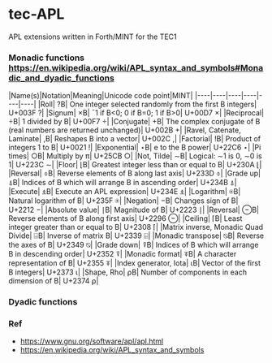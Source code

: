 # tec-APL
APL extensions written in Forth/MINT for the TEC1


### Monadic functions https://en.wikipedia.org/wiki/APL_syntax_and_symbols#Monadic_and_dyadic_functions

|Name(s)|Notation|Meaning|Unicode code point|MINT|
|----|----|----|----|----|----|
|Roll| ?B| One integer selected randomly from the first B integers| U+003F ?|
|Signum| ×B| ¯1 if B<0; 0 if B=0; 1 if B>0| U+00D7 ×|
|Reciprocal| ÷B| 1 divided by B| U+00F7 ÷|
|Conjugate| +B| The complex conjugate of B (real numbers are returned unchanged)| U+002B +|
|Ravel, Catenate, Laminate| ,B| Reshapes B into a vector| U+002C ,|
|Factorial| !B| Product of integers 1 to B| U+0021 !|
|Exponential| ⋆B| e to the B power| U+22C6 ⋆|
|Pi times| ○B| Multiply by π| U+25CB ○|
|Not, Tilde| ∼B| Logical: ∼1 is 0, ∼0 is 1| U+223C ∼|
|Floor| ⌊B| Greatest integer less than or equal to B| U+230A ⌊|
|Reversal| ⌽B| Reverse elements of B along last axis| U+233D ⌽|
|Grade up| ⍋B| Indices of B which will arrange B in ascending order| U+234B ⍋|
|Execute| ⍎B| Execute an APL expression| U+234E ⍎|
|Logarithm| ⍟B| Natural logarithm of B| U+235F ⍟|
|Negation| −B| Changes sign of B| U+2212 −|
|Absolute value| ∣B| Magnitude of B| U+2223 ∣|
|Reversal| ⊖B| Reverse elements of B along first axis| U+2296 ⊖|
|Ceiling| ⌈B| Least integer greater than or equal to B| U+2308 ⌈|
|Matrix inverse, Monadic Quad Divide| ⌹B| Inverse of matrix B| U+2339 ⌹|
|Monadic transpose| ⍉B| Reverse the axes of B| U+2349 ⍉|
|Grade down| ⍒B| Indices of B which will arrange B in descending order| U+2352 ⍒|
|Monadic format| ⍕B| A character representation of B| U+2355 ⍕|
|Index generator, Iota| ⍳B| Vector of the first B integers| U+2373 ⍳|
|Shape, Rho| ⍴B| Number of components in each dimension of B| U+2374 ⍴|



### Dyadic functions





### Ref
- https://www.gnu.org/software/apl/apl.html
- https://en.wikipedia.org/wiki/APL_syntax_and_symbols

